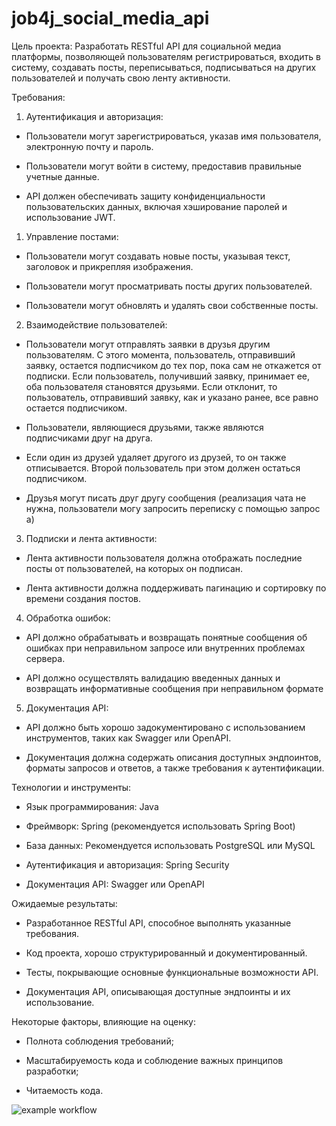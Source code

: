 # job4j_social_media_api

Цель проекта: Разработать RESTful API для социальной медиа платформы, позволяющей пользователям регистрироваться, входить в систему, создавать посты, переписываться, подписываться на других пользователей и получать свою ленту активности.

Требования:

1.  Аутентификация и авторизация:

  - Пользователи могут зарегистрироваться, указав имя пользователя, электронную почту и пароль.

  - Пользователи могут войти в систему, предоставив правильные учетные данные.

  - API должен обеспечивать защиту конфиденциальности пользовательских данных, включая хэширование паролей и использование JWT.

1.  Управление постами:

  - Пользователи могут создавать новые посты, указывая текст, заголовок и прикрепляя изображения.

  - Пользователи могут просматривать посты других пользователей.

  - Пользователи могут обновлять и удалять свои собственные посты.

2. Взаимодействие пользователей:

  - Пользователи могут отправлять заявки в друзья другим пользователям. С этого момента, пользователь, отправивший заявку, остается подписчиком до тех пор, пока сам не откажется от подписки. Если пользователь, получивший заявку, принимает ее, оба пользователя становятся друзьями. Если отклонит, то пользователь, отправивший заявку, как и указано ранее, все равно остается подписчиком.

  - Пользователи, являющиеся друзьями, также являются подписчиками друг на друга.

  - Если один из друзей удаляет другого из друзей, то он также отписывается. Второй пользователь при этом должен остаться подписчиком.

  - Друзья могут писать друг другу сообщения (реализация чата не нужна, пользователи могу запросить переписку с помощью запрос а)

3.  Подписки и лента активности:

  - Лента активности пользователя должна отображать последние посты от пользователей, на которых он подписан.

  - Лента активности должна поддерживать пагинацию и сортировку по времени создания постов.

4.  Обработка ошибок:

  - API должно обрабатывать и возвращать понятные сообщения об ошибках при неправильном запросе или внутренних проблемах сервера.

  - API должно осуществлять валидацию введенных данных и возвращать информативные сообщения при неправильном формате

5.  Документация API:

  - API должно быть хорошо задокументировано с использованием инструментов, таких как Swagger или OpenAPI.

  - Документация должна содержать описания доступных эндпоинтов, форматы запросов и ответов, а также требования к аутентификации.

 

Технологии и инструменты:

- Язык программирования: Java

- Фреймворк: Spring (рекомендуется использовать Spring Boot)

- База данных: Рекомендуется использовать PostgreSQL или MySQL

- Аутентификация и авторизация: Spring Security

- Документация API: Swagger или OpenAPI

 

Ожидаемые результаты:

- Разработанное RESTful API, способное выполнять указанные требования.

- Код проекта, хорошо структурированный и документированный.

- Тесты, покрывающие основные функциональные возможности API.

- Документация API, описывающая доступные эндпоинты и их использование.

 

Некоторые факторы, влияющие на оценку:

- Полнота соблюдения требований;

- Масштабируемость кода и соблюдение важных принципов разработки;

- Читаемость кода.


![example workflow](https://github.com/github/docs/actions/workflows/main.yml/badge.svg)
